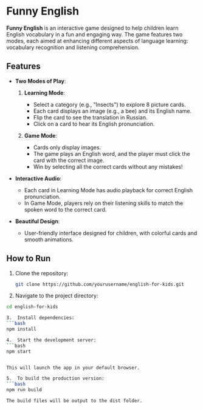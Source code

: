 # Funny English

**Funny English** is an interactive game designed to help children learn English vocabulary in a fun and engaging way. The game features two modes, each aimed at enhancing different aspects of language learning: vocabulary recognition and listening comprehension.

## Features

- **Two Modes of Play**:
  1. **Learning Mode**:
      - Select a category (e.g., "Insects") to explore 8 picture cards.
      - Each card displays an image (e.g., a bee) and its English name.
      - Flip the card to see the translation in Russian.
      - Click on a card to hear its English pronunciation.

  2. **Game Mode**:
      - Cards only display images.
      - The game plays an English word, and the player must click the card with the correct image.
      - Win by selecting all the correct cards without any mistakes!

- **Interactive Audio**:
  - Each card in Learning Mode has audio playback for correct English pronunciation.
  - In Game Mode, players rely on their listening skills to match the spoken word to the correct card.

- **Beautiful Design**:
  - User-friendly interface designed for children, with colorful cards and smooth animations.

## How to Run

1. Clone the repository:
   ```bash
   git clone https://github.com/yourusername/english-for-kids.git

2. Navigate to the project directory:
  ```bash
  cd english-for-kids

3.	Install dependencies:
  ```bash
  npm install

4.	Start the development server:
  ```bash
  npm start


This will launch the app in your default browser.

5.	To build the production version:
  ```bash
  npm run build

The build files will be output to the dist folder.